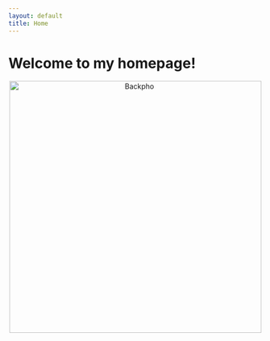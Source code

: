 ```yaml
---
layout: default
title: Home
---
```

# Welcome to my homepage! 

<p align="center">
 <img src="Backpho" alt="Backpho" width="500"/>
 </p>

